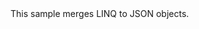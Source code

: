 <?xml version="1.0" encoding="utf-8"?>
<topic id="MergeJson" revisionNumber="1">
  <developerConceptualDocument xmlns="http://ddue.schemas.microsoft.com/authoring/2003/5" xmlns:xlink="http://www.w3.org/1999/xlink">
    <introduction>
      <para>This sample merges LINQ to JSON objects.</para>
    </introduction>
    <section>
      <title>Sample</title>
      <content>
        <code lang="cs" source="..\Src\Tests\Documentation\Samples\Linq\MergeJson.cs" region="Usage" title="Usage" />
      </content>
    </section>
  </developerConceptualDocument>
</topic>
